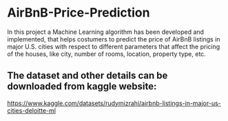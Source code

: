 # AirBnB-Price-Prediction
In this project a Machine Learning algorithm has been developed and implemented, that helps costumers to predict the price of AirBnB listings in major U.S. cities with respect to different parameters that affect the pricing of the houses, like city, number of rooms, location, property type, etc.

## The dataset and other details can be downloaded from kaggle website: 
https://www.kaggle.com/datasets/rudymizrahi/airbnb-listings-in-major-us-cities-deloitte-ml

